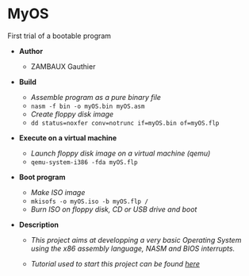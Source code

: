 # MyOS
First trial of a bootable program

* **Author**

  - ZAMBAUX Gauthier

* **Build**

  * *Assemble program as a pure binary file*
   - `nasm -f bin -o myOS.bin myOS.asm`

  * *Create floppy disk image*
   - `dd status=noxfer conv=notrunc if=myOS.bin of=myOS.flp`

* **Execute on a virtual machine**

  * *Launch floppy disk image on a virtual machine (qemu)*
   - `qemu-system-i386 -fda myOS.flp`

* **Boot program**

  * *Make ISO image*
   - `mkisofs -o myOS.iso -b myOS.flp /`

  * *Burn ISO on floppy disk, CD or USB drive and boot*

* **Description**

	* *This project aims at developping a very basic Operating System using the x86 assembly language, NASM and BIOS interrupts.*

	* *Tutorial used to start this project can be found [here](http://mikeos.sourceforge.net/write-your-own-os.html)*
